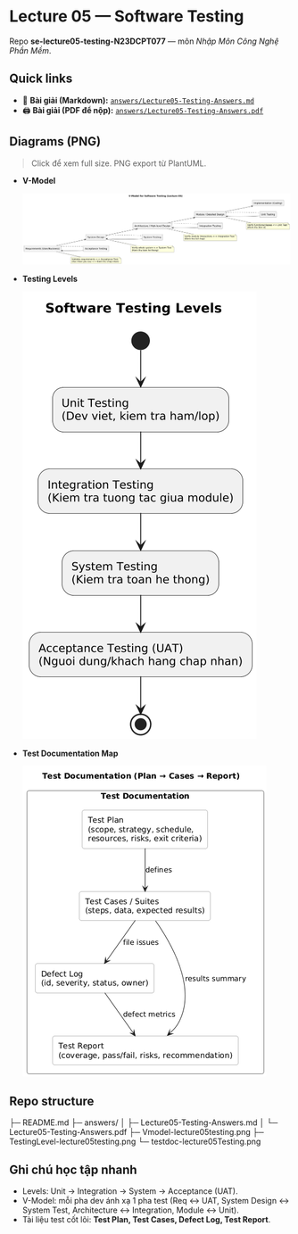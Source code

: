 # Lecture 05 — Software Testing 
Repo **se-lecture05-testing-N23DCPT077** — môn *Nhập Môn Công Nghệ Phần Mềm*.

## Quick links
- 📄 **Bài giải (Markdown):** [`answers/Lecture05-Testing-Answers.md`](answers/Lecture05-Testing-Answers.md)
- 🖨️ **Bài giải (PDF để nộp):** [`answers/Lecture05-Testing-Answers.pdf`](answers/Lecture05-Testing-Answers.pdf)

## Diagrams (PNG)
> Click để xem full size. PNG export từ PlantUML.
- **V-Model**
  
  ![V-Model](Vmodel-lecture05testing.png)

- **Testing Levels**
  
  ![Testing Levels](TestingLevel-lecture05testing.png)

- **Test Documentation Map**
  
  ![Test Docs](testdoc-lecture05Testing.png)

## Repo structure
├─ README.md
├─ answers/
│ ├─ Lecture05-Testing-Answers.md
│ └─ Lecture05-Testing-Answers.pdf
├─ Vmodel-lecture05testing.png
├─ TestingLevel-lecture05testing.png
└─ testdoc-lecture05Testing.png


## Ghi chú học tập nhanh
- Levels: Unit → Integration → System → Acceptance (UAT).
- V-Model: mỗi pha dev ánh xạ 1 pha test (Req ↔ UAT, System Design ↔ System Test, Architecture ↔ Integration, Module ↔ Unit).
- Tài liệu test cốt lõi: **Test Plan, Test Cases, Defect Log, Test Report**.
